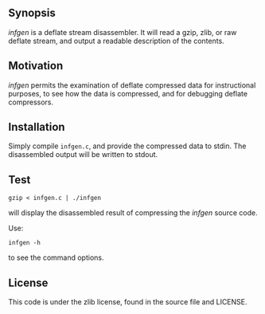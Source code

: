 Synopsis
--------

_infgen_ is a deflate stream disassembler. It will read a gzip, zlib, or raw
deflate stream, and output a readable description of the contents.

Motivation
----------

_infgen_ permits the examination of deflate compressed data for instructional
purposes, to see how the data is compressed, and for debugging deflate
compressors.

Installation
------------

Simply compile `infgen.c`, and provide the compressed data to stdin. The
disassembled output will be written to stdout.

Test
----

    gzip < infgen.c | ./infgen

will display the disassembled result of compressing the _infgen_ source code.

Use:

    infgen -h

to see the command options.

License
-------

This code is under the zlib license, found in the source file and LICENSE.
